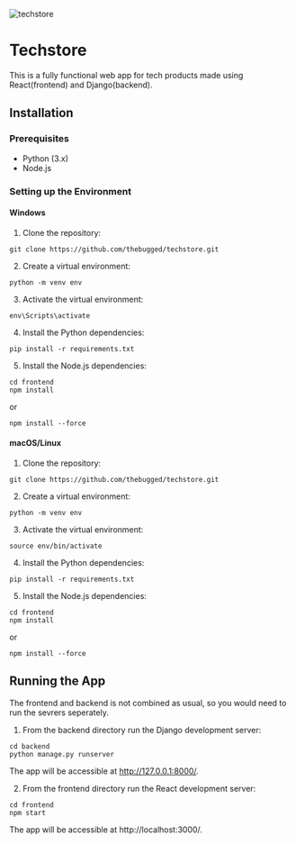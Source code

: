 
![techstore](https://github.com/thebugged/techstore/assets/74977495/90d5e68d-d10e-44de-9aa4-ddad74e2f912)

## 
# Techstore
This is a fully functional web app for tech products made using React(frontend) and Django(backend).


## Installation


### Prerequisites
- Python (3.x)
- Node.js

### Setting up the Environment

#### Windows
1. Clone the repository:
```shell
git clone https://github.com/thebugged/techstore.git
```

2. Create a virtual environment: 
```shell
python -m venv env
```

3. Activate the virtual environment:
```shell
env\Scripts\activate
```

4. Install the Python dependencies:
```shell
pip install -r requirements.txt
```

5. Install the Node.js dependencies:
```shell
cd frontend
npm install
```
or 
```shell
npm install --force
```


#### macOS/Linux
1. Clone the repository:
```shell
git clone https://github.com/thebugged/techstore.git
```

2. Create a virtual environment: 
```shell
python -m venv env
```

3. Activate the virtual environment:
```shell
source env/bin/activate
```

4. Install the Python dependencies:
```shell
pip install -r requirements.txt
```

5. Install the Node.js dependencies:
```shell
cd frontend
npm install
```
or 
```shell
npm install --force
```



## Running the App
The frontend and backend is not combined as usual, so you would need to run the sevrers seperately.

1. From the backend directory run the Django development server:
```shell
cd backend
python manage.py runserver
```

The app will be accessible at http://127.0.0.1:8000/.

2. From the frontend directory run the React development server:
```shell
cd frontend
npm start
```

The app will be accessible at http://localhost:3000/.
